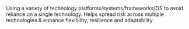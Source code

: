 Using a variety of technology platforms/systems/frameworks/OS to avoid reliance on a single technology.
Helps spread risk across multiple technologies & enhance flexibility, resilience and adaptability.